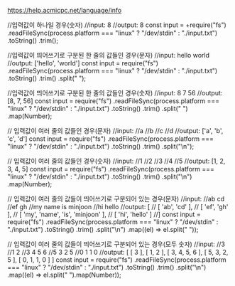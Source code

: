 https://help.acmicpc.net/language/info


//입력값이 하나일 경우(숫자)
//input: 8
//output: 8
const input = +require("fs")
    .readFileSync(process.platform === "linux" ? "/dev/stdin" : "./input.txt")
    .toString()
    .trim();

//입력값이 띄어쓰기로 구분된 한 줄의 값들인 경우(문자)
//input: hello world
//output: ['hello', 'world']
const input = require("fs")
    .readFileSync(process.platform === "linux" ? "/dev/stdin" : "./input.txt")
    .toString()
    .trim()
    .split(" ");

//입력값이 띄어쓰기로 구분된 한 줄의 값들인 경우(숫자)
//input: 8 7 56
//output: [8, 7, 56]
const input = require("fs")
    .readFileSync(process.platform === "linux" ? "/dev/stdin" : "./input.txt")
    .toString()
    .trim()
    .split(" ")
    .map(Number);

// 입력값이 여러 줄의 값들인 경우(문자)
//input:
//a
//b
//c
//d
//output: ['a', 'b', 'c', 'd']
const input = require("fs")
    .readFileSync(process.platform === "linux" ? "/dev/stdin" : "./input.txt")
    .toString()
    .trim()
    .split("\n");

// 입력값이 여러 줄의 값들인 경우(숫자)
//input:
//1
//2
//3
//4
//5
//output: [1, 2, 3, 4, 5]
const input = require("fs")
    .readFileSync(process.platform === "linux" ? "/dev/stdin" : "./input.txt")
    .toString()
    .trim()
    .split("\n")
    .map(Number);


// 입력값이 여러 줄의 값들이 띄어쓰기로 구분되어 있는 경우(문자)
//input:
//ab cd
//ef gh
//my name is minjoon
//hi hello
//output: [
//  [ 'ab', 'cd' ],
//  [ 'ef', 'gh' ],
//  [ 'my', 'name', 'is', 'minjoon' ],
//  [ 'hi', 'hello' ]
//]
const input = require("fs")
    .readFileSync(process.platform === "linux" ? "/dev/stdin" : "./input.txt")
    .toString()
    .trim()
    .split("\n")
    .map((el) => el.split(" "));


// 입력값이 여러 줄의 값들이 띄어쓰기로 구분되어 있는 경우(모두 숫자)
//input:
//3
//1 2
//3 4 5 6
//5 3 2 5
//0 1 1 0
//output: [ [ 3 ], [ 1, 2 ], [ 3, 4, 5, 6 ], [ 5, 3, 2, 5 ], [ 0, 1, 1, 0 ] ]
const input = require("fs")
    .readFileSync(process.platform === "linux" ? "/dev/stdin" : "./input.txt")
    .toString()
    .trim()
    .split("\n")
    .map((el) => el.split(" ").map(Number));


